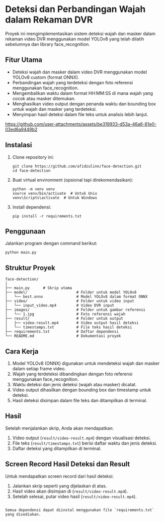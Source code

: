 # Deteksi dan Perbandingan Wajah dalam Rekaman DVR

Proyek ini mengimplementasikan sistem deteksi wajah dan masker dalam rekaman video DVR menggunakan model YOLOv8 yang telah dilatih sebelumnya dan library face_recognition.

## Fitur Utama

- Deteksi wajah dan masker dalam video DVR menggunakan model YOLOv8 custom (format ONNX).
- Perbandingan wajah yang terdeteksi dengan foto referensi menggunakan face_recognition.
- Mengembalikan waktu dalam format HH:MM:SS di mana wajah yang cocok atau masker ditemukan.
- Menghasilkan video output dengan penanda waktu dan bounding box untuk wajah dan masker yang terdeteksi.
- Menyimpan hasil deteksi dalam file teks untuk analisis lebih lanjut.


https://github.com/user-attachments/assets/be319933-d53a-46a6-81e0-03ed6a9449b2


## Instalasi

1. Clone repository ini:
   ```
   git clone https://github.com/afidzulinn/face-detection.git
   cd face-detection
   ```

2. Buat virtual environment (opsional tapi direkomendasikan):
   ```
   python -m venv venv
   source venv/bin/activate  # Untuk Unix
   venv\Scripts\activate  # Untuk Windows
   ```

3. Install dependensi:
   ```
   pip install -r requirements.txt
   ```

## Penggunaan

Jalankan program dengan command berikut:

```
python main.py
```

## Struktur Proyek

```
face-detection/
│
├── main.py      # Skrip utama
├── model/                      # Folder untuk model YOLOv8
│   └── best.onnx               # Model YOLOv8 dalam format ONNX
├── video/                      # Folder untuk video input
│   └── input_video.mp4         # Video DVR input
├── images/                     # Folder untuk gambar referensi
│   └── 1.jpg                   # Foto referensi wajah
├── result/                     # Folder untuk output
│   ├── video-result.mp4        # Video output hasil deteksi
│   └── timestamps.txt          # File teks hasil deteksi
├── requirements.txt            # Daftar dependensi
└── README.md                   # Dokumentasi proyek
```

## Cara Kerja

1. Model YOLOv8 (ONNX) digunakan untuk mendeteksi wajah dan masker dalam setiap frame video.
2. Wajah yang terdeteksi dibandingkan dengan foto referensi menggunakan face_recognition.
3. Waktu deteksi dan jenis deteksi (wajah atau masker) dicatat.
4. Video output dihasilkan dengan bounding box dan timestamp untuk deteksi.
5. Hasil deteksi disimpan dalam file teks dan ditampilkan di terminal.

## Hasil

Setelah menjalankan skrip, Anda akan mendapatkan:
1. Video output (`result/video-result.mp4`) dengan visualisasi deteksi.
2. File teks (`result/timestamps.txt`) berisi daftar waktu dan jenis deteksi.
3. Daftar deteksi yang ditampilkan di terminal.

## Screen Record Hasil Deteksi dan Result

Untuk mendapatkan screen record dari hasil deteksi:

1. Jalankan skrip seperti yang dijelaskan di atas.
2. Hasil video akan disimpan di (`result/video-result.mp4`).
3. Setelah selesai, putar video hasil (`result/video-result.mp4`).


```

Semua dependensi dapat diinstal menggunakan file `requirements.txt` yang disediakan.

